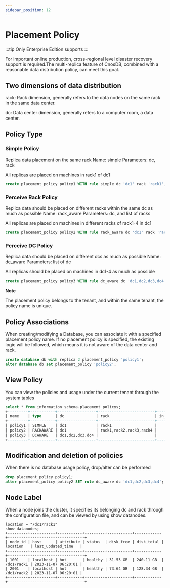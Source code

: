 ```yaml
---
sidebar_position: 12
---
```


# Placement Policy

:::tip
Only Enterprise Edition supports
:::

For important online production, cross-regional level disaster recovery support is required.The multi-replica feature of CnosDB, combined with a reasonable data distribution policy, can meet this goal.

## Two dimensions of data distribution

rack: Rack dimension, generally refers to the data nodes on the same rack in the same data center.

dc: Data center dimension, generally refers to a computer room, a data center.

## Policy Type

### Simple Policy

Replica data placement on the same rack
Name: simple
Parameters: dc, rack

All replicas are placed on machines in rack1 of dc1

```SQL
create placement_policy policy1 WITH rule simple dc 'dc1' rack 'rack1';
```

### Perceive Rack Policy

Replica data should be placed on different racks within the same dc as much as possible
Name: rack_aware
Parameters: dc, and list of racks

All replicas are placed on machines in different racks of rack1-4 in dc1

```SQL
create placement_policy policy2 WITH rule rack_aware dc 'dc1' rack 'rack1,rack2,rack3,rack4';
```

### Perceive DC Policy

Replica data should be placed on different dcs as much as possible
Name: dc_aware
Parameters: list of dc

All replicas should be placed on machines in dc1-4 as much as possible

```SQL
create placement_policy policy3 WITH rule dc_aware dc 'dc1,dc2,dc3,dc4';
```

**Note**

The placement policy belongs to the tenant, and within the same tenant, the policy name is unique.

## Policy Associations

When creating/modifying a Database, you can associate it with a specified placement policy name. If no placement policy is specified, the existing logic will be followed, which means it is not aware of the data center and rack.

```SQL
create database db with replica 2 placement_policy 'policy1';
alter database db set placement_policy 'policy2';
```

## View Policy

You can view the policies and usage under the current tenant through the system tables

```SQL
select * from information_schema.placement_policys;
+---------+-----------+-----------------+-------------------------+------------+
| name    | type      | dc              | rack                    | in_use_dbs |
+---------+-----------+-----------------+-------------------------+------------+
| policy1 | SIMPLE    | dc1             | rack1                   |            |
| policy2 | RACKAWARE | dc1             | rack1,rack2,rack3,rack4 |            |
| policy3 | DCAWARE   | dc1,dc2,dc3,dc4 |                         |            |
+---------+-----------+-----------------+-------------------------+------------+
```

## Modification and deletion of policies

When there is no database usage policy, drop/alter can be performed

```SQL
drop placement_policy policy1;
alter placement_policy policy2 SET rule dc_aware dc 'dc1,dc2,dc3,dc4';
```

## Node Label

When a node joins the cluster, it specifies its belonging dc and rack through the configuration file, and can be viewed by using show datanodes.

```
location = "/dc1/rack1"
show datanodes;
+---------+-----------+-----------+---------+-----------+------------+----------------------------------+
| node_id | host      | attribute | status  | disk_free | disk_total | location   | last_updated_time   |
+---------+-----------+-----------+---------+-----------+------------+----------------------------------+
| 1001    | localhost | hot       | healthy | 31.53 GB  | 240.11 GB  | /dc1/rack1 | 2023-11-07 06:20:01 |
| 2001    | localhost | hot       | healthy | 73.64 GB  | 128.34 GB  | /dc1/rack2 | 2023-11-07 06:20:01 |
+---------+-----------+-----------+---------+-----------+------------+----------------------------------+
```
